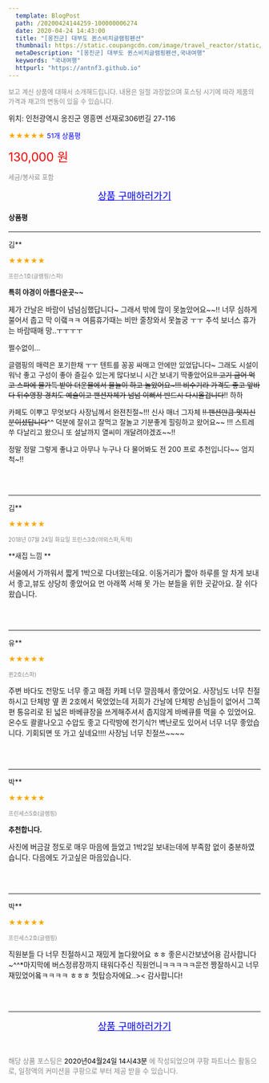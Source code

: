 ```yaml
---
  template: BlogPost
  path: /20200424144259-100000006274
  date: 2020-04-24 14:43:00
  title: "[옹진군] 대부도 퀸스비치글램핑펜션"
  thumbnail: https://static.coupangcdn.com/image/travel_reactor/static/booking/image/pension/ddnayo/3338c927-03cb-4d0c-8d68-77004eded55d.jpg
  metaDescription: "[옹진군] 대부도 퀸스비치글램핑펜션,국내여행"
  keywords: "국내여행"
  httpurl: "https://antnf3.github.io"
---
```

  
<span style="color: #888;font-size:0.8rem">보고 계신 상품에 대해서 소개해드립니다.
내용은 일절 과장없으며 포스팅 시기에 따라 제품의 가격과 재고의 변동이 있을 수 있습니다.</span>
  
<span style="font-size: 0.9rem;">위치: 인천광역시 옹진군 영흥면 선재로306번길 27-116</span>
  
<span style="color: orange;">★★★★★</span> <span style="color: blue;font-size: 0.85rem;">51개 상품평</span>
  
<span style="color: red;font-size: 1.5rem;">130,000 원</span>
  
<span style="color: #888;font-size:0.8rem">세금/봉사료 포함</span>





<p align="center"><a href="http://me2.do/5vBZxXxW" style="font-size: 1.2rem; color: blue;">상품 구매하러가기</a></p>

#### 상품평
  
---
  
김**
    
<span style="color: orange;">★★★★★</span>
    
<span style="color: #888;font-size:0.7rem">프린스1호(글램핑/스파)</span>
    
<span style="font-size:0.85rem">**특히 야경이 아름다운곳~~**</span>
    
<span style="font-size: 0.9rem;">제가 간날은 바람이 넘넘심했답니다~
그래서
밖에 많이 못놀았어요~~!!
너무 심하게 불어서 
춥고 막 이랰ㅋㅋ
여름휴가때는 비만 줄창와서 못놀궁 ㅜㅜ
추석 보너스 휴가는 
바람때매 망..ㅜㅜㅜㅜ

쩔수없이...

글램핑의 매력은 포기한채 ㅜㅜ
텐트를 꽁꽁 싸매고 
안에만 있었답니다~
그래도 시설이 워낙 좋고
구성이 좋아 즐길수 있는게 많다보니 
시간 보내기 딱좋았어요~~!!
고기 굽어 먹고 
스파에 물가득 받아 더운물에서 물늘이
하고 놀았어요~!!!
비수기라 가격도 좋고 앞바다 뒤수영장 
경치도 예술이고 
팬션자체가 넘넘 이뻐서 
반드시 다시올겁니다~~!! 하하 

카페도 이뿌고 
무엇보다 사장님께서 완젼친절~!!! 
신사 매너 그자체 ~~!! 
팬션만큼 멋지신 분이셨답니다~~^^
덕분에 
잘쉬고 잘먹고 잘놀고 
기분좋게 힐링하고 왔어요~~ !!!
스트레쑤 다날리고 왔으니 
또 설날까지 열씨미 개달려야겠죠~~!! 
 
정말 정말 그렇게 좋냐고 
아무나 누구나 다 물어봐도 
전 200 프로 추천입니다~~ 
엄지척~!!</span>
    
<br>
<br>

---
  
김**
    
<span style="color: orange;">★★★★★</span>
    
<span style="color: #888;font-size:0.7rem">2018년 07월 24일 화요일 프린스3호(야외스파,독채)</span>
    
<span style="font-size:0.85rem">**새집 느낌 **</span>
    
<span style="font-size: 0.9rem;">서울에서 가까워서 짧게 1박으로 다녀왔는데요. 이동거리가 짧아   하루를 알 차게 보내서  좋고,뷰도 상당히 좋았어요  먼 아래쪽 서해 못 가는 분들을 위한 곳같아요. 잘 쉬다 왔습니다.</span>
    
<br>
<br>

---
  
유**
    
<span style="color: orange;">★★★★★</span>
    
<span style="color: #888;font-size:0.7rem">퀸2호(스파)</span>
    

    
<span style="font-size: 0.9rem;">주변 바다도 전망도 너무 좋고 매점 카페 너무 깔끔해서 좋았어요. 사장님도 너무 친절하시고 단체방 옆 퀸 2호에서 묵었었는데 저희가 간날에 단체방 손님들이 없어서 그쪽 편 통유리로 된 넓은 바베큐장을 쓰게해주셔서 춥지않게 바베큐를 먹을 수 있었어요. 온수도 콸콸나오고 수압도 좋고 다락방에 전기식?! 벽난로도 있어서 너무 너무 좋았습니다.
기회되면 또 가고 싶네요!!!! 사장님 너무 친절쓰~~~~</span>
    
<br>
<br>

---
  
박**
    
<span style="color: orange;">★★★★★</span>
    
<span style="color: #888;font-size:0.7rem">프린세스5호(글램핑)</span>
    
<span style="font-size:0.85rem">**추천합니다.**</span>
    
<span style="font-size: 0.9rem;">사진에 버금갈 정도로 매우 마음에 들었고 1박2일 보내는데에 부족함 없이 충분하였습니다. 다음에도 가고싶은 마음있습니다.</span>
    
<br>
<br>

---
  
박**
    
<span style="color: orange;">★★★★★</span>
    
<span style="color: #888;font-size:0.7rem">프린세스2호(글램핑)</span>
    

    
<span style="font-size: 0.9rem;">직원분들 다 너무 친절하시고 재밌게 놀다왔어요 ㅎㅎ 좋은시간보냈어용 감사합니다~^^*마지막에 버스정류장까지 태워다주신 직원언니ㅋㅋㅋㅋㅋ운전 짱잘하시고 너무재밌었어욬ㅋㅋㅋㅋ ㅎㅎㅎ 첫탑승자에요..>< 감사합니다!</span>
    
<br>
<br>


  
---
  
<p align="center"><a href="http://me2.do/5vBZxXxW" style="font-size: 1.2rem; color: blue;">상품 구매하러가기</a></p>
  
<br>
  
<span style="font-size: 0.85rem; color: #888;">해당 상품 포스팅은 <span style="color: #000;"> 2020년04월24일 14시43분 </span> 에 작성되었으며 쿠팡 파트너스 활동으로, 일정액의 커미션을 쿠팡으로 부터 제공 받을 수 있습니다.</span>